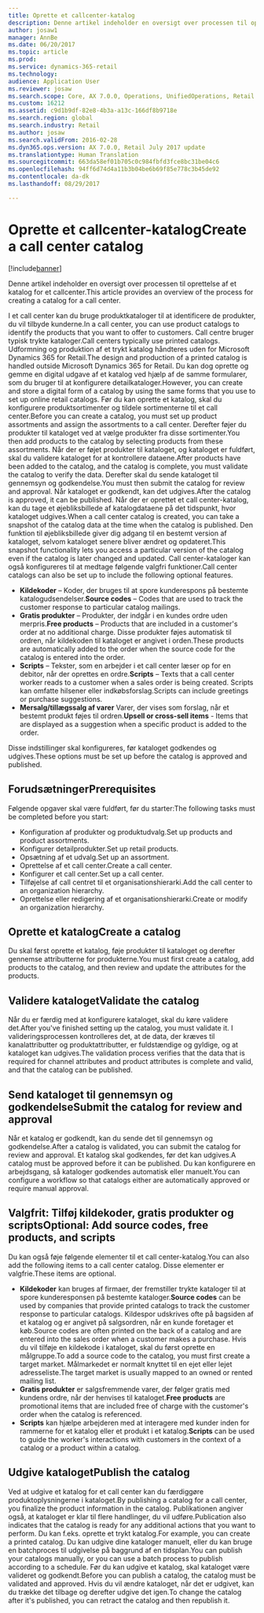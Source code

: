 ```yaml
---
title: Oprette et callcenter-katalog
description: Denne artikel indeholder en oversigt over processen til oprettelse af et katalog for et callcenter.
author: josaw1
manager: AnnBe
ms.date: 06/20/2017
ms.topic: article
ms.prod: 
ms.service: dynamics-365-retail
ms.technology: 
audience: Application User
ms.reviewer: josaw
ms.search.scope: Core, AX 7.0.0, Operations, UnifiedOperations, Retail
ms.custom: 16212
ms.assetid: c9d1b9df-82e8-4b3a-a13c-166df8b9718e
ms.search.region: global
ms.search.industry: Retail
ms.author: josaw
ms.search.validFrom: 2016-02-28
ms.dyn365.ops.version: AX 7.0.0, Retail July 2017 update
ms.translationtype: Human Translation
ms.sourcegitcommit: 663da58ef01b705c0c984fbfd3fce8bc31be04c6
ms.openlocfilehash: 94ff6d74d4a11b3b04be6b69f85e778c3b45de92
ms.contentlocale: da-dk
ms.lasthandoff: 08/29/2017

---
```


# <a name="create-a-call-center-catalog"></a><span data-ttu-id="9802e-103">Oprette et callcenter-katalog</span><span class="sxs-lookup"><span data-stu-id="9802e-103">Create a call center catalog</span></span>

[!include[banner](includes/banner.md)]


<span data-ttu-id="9802e-104">Denne artikel indeholder en oversigt over processen til oprettelse af et katalog for et callcenter.</span><span class="sxs-lookup"><span data-stu-id="9802e-104">This article provides an overview of the process for creating a catalog for a call center.</span></span> 

<span data-ttu-id="9802e-105">I et call center kan du bruge produktkataloger til at identificere de produkter, du vil tilbyde kunderne.</span><span class="sxs-lookup"><span data-stu-id="9802e-105">In a call center, you can use product catalogs to identify the products that you want to offer to customers.</span></span> <span data-ttu-id="9802e-106">Call centre bruger typisk trykte kataloger.</span><span class="sxs-lookup"><span data-stu-id="9802e-106">Call centers typically use printed catalogs.</span></span> <span data-ttu-id="9802e-107">Udformning og produktion af et trykt katalog håndteres uden for Microsoft Dynamics 365 for Retail.</span><span class="sxs-lookup"><span data-stu-id="9802e-107">The design and production of a printed catalog is handled outside Microsoft Dynamics 365 for Retail.</span></span> <span data-ttu-id="9802e-108">Du kan dog oprette og gemme en digital udgave af et katalog ved hjælp af de samme formularer, som du bruger til at konfigurere detailkataloger.</span><span class="sxs-lookup"><span data-stu-id="9802e-108">However, you can create and store a digital form of a catalog by using the same forms that you use to set up online retail catalogs.</span></span> <span data-ttu-id="9802e-109">Før du kan oprette et katalog, skal du konfigurere produktsortimenter og tildele sortimenterne til et call center.</span><span class="sxs-lookup"><span data-stu-id="9802e-109">Before you can create a catalog, you must set up product assortments and assign the assortments to a call center.</span></span> <span data-ttu-id="9802e-110">Derefter føjer du produkter til kataloget ved at vælge produkter fra disse sortimenter.</span><span class="sxs-lookup"><span data-stu-id="9802e-110">You then add products to the catalog by selecting products from these assortments.</span></span> <span data-ttu-id="9802e-111">Når der er føjet produkter til kataloget, og kataloget er fuldført, skal du validere kataloget for at kontrollere dataene.</span><span class="sxs-lookup"><span data-stu-id="9802e-111">After products have been added to the catalog, and the catalog is complete, you must validate the catalog to verify the data.</span></span> <span data-ttu-id="9802e-112">Derefter skal du sende kataloget til gennemsyn og godkendelse.</span><span class="sxs-lookup"><span data-stu-id="9802e-112">You must then submit the catalog for review and approval.</span></span> <span data-ttu-id="9802e-113">Når kataloget er godkendt, kan det udgives.</span><span class="sxs-lookup"><span data-stu-id="9802e-113">After the catalog is approved, it can be published.</span></span> <span data-ttu-id="9802e-114">Når der er oprettet et call center-katalog, kan du tage et øjebliksbillede af katalogdataene på det tidspunkt, hvor kataloget udgives.</span><span class="sxs-lookup"><span data-stu-id="9802e-114">When a call center catalog is created, you can take a snapshot of the catalog data at the time when the catalog is published.</span></span> <span data-ttu-id="9802e-115">Den funktion til øjebliksbillede giver dig adgang til en bestemt version af kataloget, selvom kataloget senere bliver ændret og opdateret.</span><span class="sxs-lookup"><span data-stu-id="9802e-115">This snapshot functionality lets you access a particular version of the catalog even if the catalog is later changed and updated.</span></span> <span data-ttu-id="9802e-116">Call center-kataloger kan også konfigureres til at medtage følgende valgfri funktioner.</span><span class="sxs-lookup"><span data-stu-id="9802e-116">Call center catalogs can also be set up to include the following optional features.</span></span>

-   <span data-ttu-id="9802e-117">**Kildekoder** – Koder, der bruges til at spore kunderespons på bestemte katalogudsendelser.</span><span class="sxs-lookup"><span data-stu-id="9802e-117">**Source codes** – Codes that are used to track the customer response to particular catalog mailings.</span></span>
-   <span data-ttu-id="9802e-118">**Gratis produkter** – Produkter, der indgår i en kundes ordre uden merpris.</span><span class="sxs-lookup"><span data-stu-id="9802e-118">**Free products** – Products that are included in a customer's order at no additional charge.</span></span> <span data-ttu-id="9802e-119">Disse produkter føjes automatisk til ordren, når kildekoden til kataloget er angivet i orden.</span><span class="sxs-lookup"><span data-stu-id="9802e-119">These products are automatically added to the order when the source code for the catalog is entered into the order.</span></span>
-   <span data-ttu-id="9802e-120">**Scripts** – Tekster, som en arbejder i et call center læser op for en debitor, når der oprettes en ordre.</span><span class="sxs-lookup"><span data-stu-id="9802e-120">**Scripts** – Texts that a call center worker reads to a customer when a sales order is being created.</span></span> <span data-ttu-id="9802e-121">Scripts kan omfatte hilsener eller indkøbsforslag.</span><span class="sxs-lookup"><span data-stu-id="9802e-121">Scripts can include greetings or purchase suggestions.</span></span>
-   <span data-ttu-id="9802e-122">**Mersalg/tillægssalg af varer** Varer, der vises som forslag, når et bestemt produkt føjes til ordren.</span><span class="sxs-lookup"><span data-stu-id="9802e-122">**Upsell or cross-sell items** - Items that are displayed as a suggestion when a specific product is added to the order.</span></span>

<span data-ttu-id="9802e-123">Disse indstillinger skal konfigureres, før kataloget godkendes og udgives.</span><span class="sxs-lookup"><span data-stu-id="9802e-123">These options must be set up before the catalog is approved and published.</span></span>

## <a name="prerequisites"></a><span data-ttu-id="9802e-124">Forudsætninger</span><span class="sxs-lookup"><span data-stu-id="9802e-124">Prerequisites</span></span>
<span data-ttu-id="9802e-125">Følgende opgaver skal være fuldført, før du starter:</span><span class="sxs-lookup"><span data-stu-id="9802e-125">The following tasks must be completed before you start:</span></span>

-   <span data-ttu-id="9802e-126">Konfiguration af produkter og produktudvalg.</span><span class="sxs-lookup"><span data-stu-id="9802e-126">Set up products and product assortments.</span></span>
-   <span data-ttu-id="9802e-127">Konfigurer detailprodukter.</span><span class="sxs-lookup"><span data-stu-id="9802e-127">Set up retail products.</span></span>
-   <span data-ttu-id="9802e-128">Opsætning af et udvalg.</span><span class="sxs-lookup"><span data-stu-id="9802e-128">Set up an assortment.</span></span>
-   <span data-ttu-id="9802e-129">Oprettelse af et call center.</span><span class="sxs-lookup"><span data-stu-id="9802e-129">Create a call center.</span></span>
-   <span data-ttu-id="9802e-130">Konfigurer et call center.</span><span class="sxs-lookup"><span data-stu-id="9802e-130">Set up a call center.</span></span>
-   <span data-ttu-id="9802e-131">Tilføjelse af call centret til et organisationshierarki.</span><span class="sxs-lookup"><span data-stu-id="9802e-131">Add the call center to an organization hierarchy.</span></span>
-   <span data-ttu-id="9802e-132">Oprettelse eller redigering af et organisationshierarki.</span><span class="sxs-lookup"><span data-stu-id="9802e-132">Create or modify an organization hierarchy.</span></span>

## <a name="create-a-catalog"></a><span data-ttu-id="9802e-133">Oprette et katalog</span><span class="sxs-lookup"><span data-stu-id="9802e-133">Create a catalog</span></span>
<span data-ttu-id="9802e-134">Du skal først oprette et katalog, føje produkter til kataloget og derefter gennemse attributterne for produkterne.</span><span class="sxs-lookup"><span data-stu-id="9802e-134">You must first create a catalog, add products to the catalog, and then review and update the attributes for the products.</span></span>

## <a name="validate-the-catalog"></a><span data-ttu-id="9802e-135">Validere kataloget</span><span class="sxs-lookup"><span data-stu-id="9802e-135">Validate the catalog</span></span>
<span data-ttu-id="9802e-136">Når du er færdig med at konfigurere kataloget, skal du køre validere det.</span><span class="sxs-lookup"><span data-stu-id="9802e-136">After you've finished setting up the catalog, you must validate it.</span></span> <span data-ttu-id="9802e-137">I valideringsprocessen kontrolleres det, at de data, der kræves til kanalattributter og produktattributter, er fuldstændige og gyldige, og at kataloget kan udgives.</span><span class="sxs-lookup"><span data-stu-id="9802e-137">The validation process verifies that the data that is required for channel attributes and product attributes is complete and valid, and that the catalog can be published.</span></span>

## <a name="submit-the-catalog-for-review-and-approval"></a><span data-ttu-id="9802e-138">Send kataloget til gennemsyn og godkendelse</span><span class="sxs-lookup"><span data-stu-id="9802e-138">Submit the catalog for review and approval</span></span>
<span data-ttu-id="9802e-139">Når et katalog er godkendt, kan du sende det til gennemsyn og godkendelse.</span><span class="sxs-lookup"><span data-stu-id="9802e-139">After a catalog is validated, you can submit the catalog for review and approval.</span></span> <span data-ttu-id="9802e-140">Et katalog skal godkendes, før det kan udgives.</span><span class="sxs-lookup"><span data-stu-id="9802e-140">A catalog must be approved before it can be published.</span></span> <span data-ttu-id="9802e-141">Du kan konfigurere en arbejdsgang, så kataloger godkendes automatisk eller manuelt.</span><span class="sxs-lookup"><span data-stu-id="9802e-141">You can configure a workflow so that catalogs either are automatically approved or require manual approval.</span></span>

## <a name="optional-add-source-codes-free-products-and-scripts"></a><span data-ttu-id="9802e-142">Valgfrit: Tilføj kildekoder, gratis produkter og scripts</span><span class="sxs-lookup"><span data-stu-id="9802e-142">Optional: Add source codes, free products, and scripts</span></span>
<span data-ttu-id="9802e-143">Du kan også føje følgende elementer til et call center-katalog.</span><span class="sxs-lookup"><span data-stu-id="9802e-143">You can also add the following items to a call center catalog.</span></span> <span data-ttu-id="9802e-144">Disse elementer er valgfrie.</span><span class="sxs-lookup"><span data-stu-id="9802e-144">These items are optional.</span></span>

-   <span data-ttu-id="9802e-145">**Kildekoder** kan bruges af firmaer, der fremstiller trykte kataloger til at spore kunderesponsen på bestemte kataloger.</span><span class="sxs-lookup"><span data-stu-id="9802e-145">**Source codes** can be used by companies that provide printed catalogs to track the customer response to particular catalogs.</span></span> <span data-ttu-id="9802e-146">Kildespor udskrives ofte på bagsiden af et katalog og er angivet på salgsordren, når en kunde foretager et køb.</span><span class="sxs-lookup"><span data-stu-id="9802e-146">Source codes are often printed on the back of a catalog and are entered into the sales order when a customer makes a purchase.</span></span> <span data-ttu-id="9802e-147">Hvis du vil tilføje en kildekode i kataloget, skal du først oprette en målgruppe.</span><span class="sxs-lookup"><span data-stu-id="9802e-147">To add a source code to the catalog, you must first create a target market.</span></span> <span data-ttu-id="9802e-148">Målmarkedet er normalt knyttet til en ejet eller lejet adresseliste.</span><span class="sxs-lookup"><span data-stu-id="9802e-148">The target market is usually mapped to an owned or rented mailing list.</span></span>
-   <span data-ttu-id="9802e-149">**Gratis produkter** er salgsfremmende varer, der følger gratis med kundens ordre, når der henvises til kataloget.</span><span class="sxs-lookup"><span data-stu-id="9802e-149">**Free products** are promotional items that are included free of charge with the customer's order when the catalog is referenced.</span></span>
-   <span data-ttu-id="9802e-150">**Scripts** kan hjælpe arbejderen med at interagere med kunder inden for rammerne for et katalog eller et produkt i et katalog.</span><span class="sxs-lookup"><span data-stu-id="9802e-150">**Scripts** can be used to guide the worker's interactions with customers in the context of a catalog or a product within a catalog.</span></span>

## <a name="publish-the-catalog"></a><span data-ttu-id="9802e-151">Udgive kataloget</span><span class="sxs-lookup"><span data-stu-id="9802e-151">Publish the catalog</span></span>
<span data-ttu-id="9802e-152">Ved at udgive et katalog for et call center kan du færdiggøre produktoplysningerne i kataloget.</span><span class="sxs-lookup"><span data-stu-id="9802e-152">By publishing a catalog for a call center, you finalize the product information in the catalog.</span></span> <span data-ttu-id="9802e-153">Publikationen angiver også, at kataloget er klar til flere handlinger, du vil udføre.</span><span class="sxs-lookup"><span data-stu-id="9802e-153">Publication also indicates that the catalog is ready for any additional actions that you want to perform.</span></span> <span data-ttu-id="9802e-154">Du kan f.eks. oprette et trykt katalog.</span><span class="sxs-lookup"><span data-stu-id="9802e-154">For example, you can create a printed catalog.</span></span> <span data-ttu-id="9802e-155">Du kan udgive dine kataloger manuelt, eller du kan bruge en batchproces til udgivelse på baggrund af en tidsplan.</span><span class="sxs-lookup"><span data-stu-id="9802e-155">You can publish your catalogs manually, or you can use a batch process to publish according to a schedule.</span></span> <span data-ttu-id="9802e-156">Før du kan udgive et katalog, skal kataloget være valideret og godkendt.</span><span class="sxs-lookup"><span data-stu-id="9802e-156">Before you can publish a catalog, the catalog must be validated and approved.</span></span> <span data-ttu-id="9802e-157">Hvis du vil ændre kataloget, når det er udgivet, kan du trække det tilbage og derefter udgive det igen.</span><span class="sxs-lookup"><span data-stu-id="9802e-157">To change the catalog after it's published, you can retract the catalog and then republish it.</span></span>





